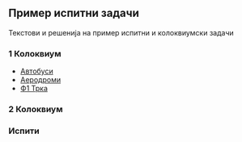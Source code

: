 ## Пример испитни задачи

Текстови и решенија на пример испитни и колоквиумски задачи

### 1 Колоквиум

- [Автобуси](Busses/)
- [Аеродроми](Airports/)
- [Ф1 Трка](F1Race/)

### 2 Колоквиум


### Испити